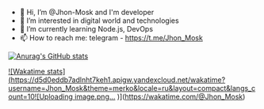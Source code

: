 - 👋 Hi, I’m @Jhon-Mosk and I'm developer
- 👀 I’m interested in digital world and technologies
- 🌱 I’m currently learning Node.js, DevOps
- 📫 How to reach me: telegram - https://t.me/Jhon_Mosk

[![Anurag's GitHub stats](https://d5d0eddb7adlnht7keh1.apigw.yandexcloud.net/?username=Jhon-Mosk&count_private=true&show_icons=true&theme=merko&include_all_commits=false&locale=ru)](https://github.com/anuraghazra/github-readme-stats)

[![Wakatime stats](https://d5d0eddb7adlnht7keh1.apigw.yandexcloud.net/wakatime?username=Jhon_Mosk&theme=merko&locale=ru&layout=compact&langs_count=10![Uploading image.png…]()
)](https://wakatime.com/@Jhon_Mosk)
<!---
### Языки используемые в публичных репозиториях

[![Top used lang](https://d5d0eddb7adlnht7keh1.apigw.yandexcloud.net/top-langs?username=Jhon-Mosk&layout=pie&theme=merko&size_weight=0.5&count_weight=0.5)](https://github.com/anuraghazra/github-readme-stats)
--->
<!---
Jhon-Mosk/Jhon-Mosk is a ✨ special ✨ repository because its `README.md` (this file) appears on your GitHub profile.
You can click the Preview link to take a look at your changes.
--->
